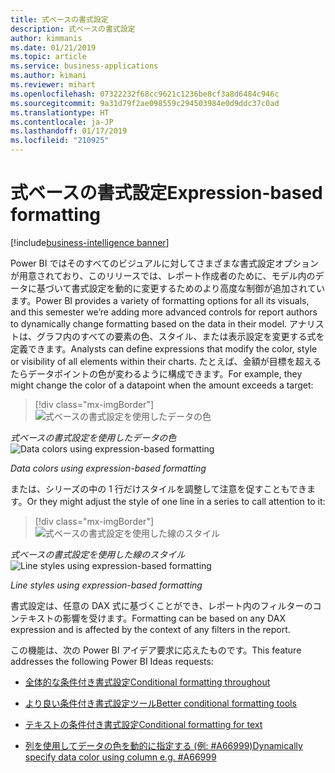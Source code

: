 ```yaml
---
title: 式ベースの書式設定
description: 式ベースの書式設定
author: kimmanis
ms.date: 01/21/2019
ms.topic: article
ms.service: business-applications
ms.author: kimani
ms.reviewer: mihart
ms.openlocfilehash: 07322232f68cc9621c1236be8cf3a8d6484c946c
ms.sourcegitcommit: 9a31d79f2ae098559c294503984e0d9ddc37c0ad
ms.translationtype: HT
ms.contentlocale: ja-JP
ms.lasthandoff: 01/17/2019
ms.locfileid: "210925"
---
```

# <a name="expression-based-formatting"></a><span data-ttu-id="a6047-103">式ベースの書式設定</span><span class="sxs-lookup"><span data-stu-id="a6047-103">Expression-based formatting</span></span>
[!include[business-intelligence banner](../../includes/business-intelligence.md)]


<span data-ttu-id="a6047-104">Power BI ではそのすべてのビジュアルに対してさまざまな書式設定オプションが用意されており、このリリースでは、レポート作成者のために、モデル内のデータに基づいて書式設定を動的に変更するためのより高度な制御が追加されています。</span><span class="sxs-lookup"><span data-stu-id="a6047-104">Power BI provides a variety of formatting options for all its visuals, and this semester we’re adding more advanced controls for report authors to dynamically change formatting based on the data in their model.</span></span> <span data-ttu-id="a6047-105">アナリストは、グラフ内のすべての要素の色、スタイル、または表示設定を変更する式を定義できます。</span><span class="sxs-lookup"><span data-stu-id="a6047-105">Analysts can define expressions that modify the color, style or visibility of all elements within their charts.</span></span> <span data-ttu-id="a6047-106">たとえば、金額が目標を超えるたらデータポイントの色が変わるように構成できます。</span><span class="sxs-lookup"><span data-stu-id="a6047-106">For example, they might change the color of a datapoint when the amount exceeds a target:</span></span>

> [!div class="mx-imgBorder"]
> <span data-ttu-id="a6047-107">![式ベースの書式設定を使用したデータの色](media/expression-based-formatting-1.png "式ベースの書式設定を使用したデータの色")
<!-- picture -->
*式ベースの書式設定を使用したデータの色*</span><span class="sxs-lookup"><span data-stu-id="a6047-107">![Data colors using expression-based formatting](media/expression-based-formatting-1.png "Data colors using expression-based formatting")
<!-- picture -->
*Data colors using expression-based formatting*</span></span>

<span data-ttu-id="a6047-108">または、シリーズの中の 1 行だけスタイルを調整して注意を促すこともできます。</span><span class="sxs-lookup"><span data-stu-id="a6047-108">Or they might adjust the style of one line in a series to call attention to it:</span></span>

> [!div class="mx-imgBorder"]
> <span data-ttu-id="a6047-109">![式ベースの書式設定を使用した線のスタイル](media/expression-based-formatting-2.png "式ベースの書式設定を使用した線のスタイル")
<!-- picture -->
*式ベースの書式設定を使用した線のスタイル*</span><span class="sxs-lookup"><span data-stu-id="a6047-109">![Line styles using expression-based formatting](media/expression-based-formatting-2.png "Line styles using expression-based formatting")
<!-- picture -->
*Line styles using expression-based formatting*</span></span>

<span data-ttu-id="a6047-110">書式設定は、任意の DAX 式に基づくことができ、レポート内のフィルターのコンテキストの影響を受けます。</span><span class="sxs-lookup"><span data-stu-id="a6047-110">Formatting can be based on any DAX expression and is affected by the context of any filters in the report.</span></span>

<span data-ttu-id="a6047-111">この機能は、次の Power BI アイデア要求に応えたものです。</span><span class="sxs-lookup"><span data-stu-id="a6047-111">This feature addresses the following Power BI Ideas requests:</span></span>

-   [<span data-ttu-id="a6047-112">全体的な条件付き書式設定</span><span class="sxs-lookup"><span data-stu-id="a6047-112">Conditional formatting throughout</span></span>](https://ideas.powerbi.com/forums/265200-power-bi-ideas/suggestions/9588453-conditional-formatting-throughout)

-   [<span data-ttu-id="a6047-113">より良い条件付き書式設定ツール</span><span class="sxs-lookup"><span data-stu-id="a6047-113">Better conditional formatting tools</span></span>](https://ideas.powerbi.com/forums/265200-power-bi-ideas/suggestions/15495174-better-conditional-formatting-tools)

-   [<span data-ttu-id="a6047-114">テキストの条件付き書式設定</span><span class="sxs-lookup"><span data-stu-id="a6047-114">Conditional formatting for text</span></span>](https://ideas.powerbi.com/forums/265200-power-bi-ideas/suggestions/32184037-conditional-formatting-for-text)

-   [<span data-ttu-id="a6047-115">列を使用してデータの色を動的に指定する (例: \#A66999)</span><span class="sxs-lookup"><span data-stu-id="a6047-115">Dynamically specify data color using column e.g. \#A66999</span></span>](https://ideas.powerbi.com/forums/265200-power-bi-ideas/suggestions/13757925-dynamically-specify-data-colour-using-column-e-g)
